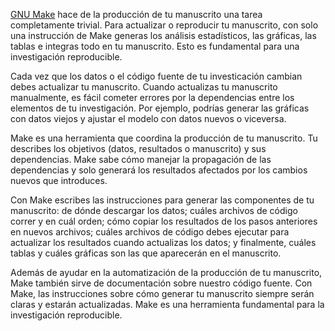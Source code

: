 [GNU Make](https://en.wikipedia.org/wiki/Make_(software)) hace de la producción de tu manuscrito una
tarea completamente trivial. Para actualizar o reproducir tu manuscrito, con solo una instrucción de
Make generas los análisis estadísticos, las gráficas, las tablas e integras todo en tu manuscrito.
Esto es fundamental para una investigación reproducible.

Cada vez que los datos o el código fuente de tu investicación cambian debes actualizar tu
manuscrito. Cuando actualizas tu manuscrito manualmente, es fácil cometer errores por la
dependencias entre los elementos de tu investigación. Por ejemplo, podrías generar las gráficas con
datos viejos y ajustar el modelo con datos nuevos o viceversa.

Make es una herramienta que coordina la producción de tu manuscrito. Tu describes los objetivos
(datos, resultados o manuscrito) y sus dependencias. Make sabe cómo manejar la propagación de las
dependencias y solo generará los resultados afectados por los cambios nuevos que introduces.

Con Make escribes las instrucciones para generar las componentes de tu manuscrito: de dónde
descargar los datos; cuáles archivos de código correr y en cuál orden; cómo copiar los resultados de
los pasos anteriores en nuevos archivos; cuáles archivos de código debes ejecutar para actualizar
los resultados cuando actualizas los datos; y finalmente, cuáles tablas y cuáles gráficas son las
que aparecerán en el manuscrito.

Además de ayudar en la automatización de la producción de tu manuscrito, Make también sirve de
documentación sobre nuestro código fuente. Con Make, las instrucciones sobre cómo generar tu
manuscrito siempre serán claras y estarán actualizadas. Make es una herramienta fundamental para la
investigación reproducible.
